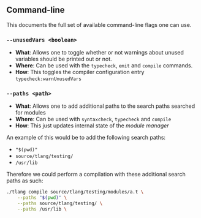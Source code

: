 ## Command-line 

This documents the full set of available command-line flags one can use.

### `--unusedVars <boolean>`

* **What**: Allows one to toggle whether or not warnings about unused variables should be printed out or not.
* **Where**: Can be used with the `typecheck`, `emit` and `compile` commands.
* **How**: This toggles the compiler configuration entry `typecheck:warnUnusedVars`

### `--paths <path>`

* **What**: Allows one to add additional paths to the search paths searched for modules
* **Where**: Can be used with `syntaxcheck`, `typecheck` and `compile`
* **How**: This just updates internal state of the _module manager_

An example of this would be to add the following search paths:

* `"$(pwd)"`
* `source/tlang/testing/`
* `/usr/lib`

Therefore we could perform a compilation with these additional search paths as such:

```bash
./tlang compile source/tlang/testing/modules/a.t \
    --paths "$(pwd)" \
    --paths source/tlang/testing/ \
    --paths /usr/lib \
```
